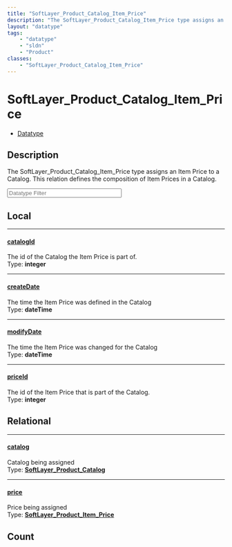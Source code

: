 ```yaml
---
title: "SoftLayer_Product_Catalog_Item_Price"
description: "The SoftLayer_Product_Catalog_Item_Price type assigns an Item Price to a Catalog. This relation defines the composition... "
layout: "datatype"
tags:
    - "datatype"
    - "sldn"
    - "Product"
classes:
    - "SoftLayer_Product_Catalog_Item_Price"
---
```


# SoftLayer_Product_Catalog_Item_Price
<div id='service-datatype'>
    <ul id='sldn-reference-tabs'>
        <li id='datatype'> <a href='/reference/datatypes/SoftLayer_Product_Catalog_Item_Price' >Datatype</a></li>
    </ul>
</div>

## Description 


The SoftLayer_Product_Catalog_Item_Price type assigns an Item Price to a Catalog. This relation defines the composition of Item Prices in a Catalog. 





<!-- Filer BEGIN -->
<div class="view-filters">
        <div class="clearfix">
            <div class="search-input-box">
                <input placeholder="Datatype Filter" onkeyup="titleSearch(inputId='prop-input', divId='properties', elementClass='prop-row')" 
                    type="text" id="prop-input" value="" size="30" maxlength="128" class="form-text">
            </div>
        </div>
</div>
<!-- Filer END -->

<div id="properties" class="content">
<div id="localProperties" class="prop-content" >

## Local
<div class="prop-row">

-----
[catalogId]: #catalogid
#### [catalogId]
The id of the Catalog the Item Price is part of.  
<span class="type-label">Type: </span>**integer**  



</div>
<div class="prop-row">

-----
[createDate]: #createdate
#### [createDate]
The time the Item Price was defined in the Catalog  
<span class="type-label">Type: </span>**dateTime**  



</div>
<div class="prop-row">

-----
[modifyDate]: #modifydate
#### [modifyDate]
The time the Item Price was changed for the Catalog  
<span class="type-label">Type: </span>**dateTime**  



</div>
<div class="prop-row">

-----
[priceId]: #priceid
#### [priceId]
The id of the Item Price that is part of the Catalog.  
<span class="type-label">Type: </span>**integer**  



</div>
</div>
<!-- LOCAL PROPERTY END -->

<div id="relationalProperties"  class="prop-content" >

## Relational
<div class="prop-row">

-----
[catalog]: #catalog
#### [catalog]
Catalog being assigned  
<span class="type-label">Type: </span>**<a href='/reference/datatypes/SoftLayer_Product_Catalog'>SoftLayer_Product_Catalog </a>**  



</div>
<div class="prop-row">

-----
[price]: #price
#### [price]
Price being assigned  
<span class="type-label">Type: </span>**<a href='/reference/datatypes/SoftLayer_Product_Item_Price'>SoftLayer_Product_Item_Price </a>**  



</div>

## Count
</div>


